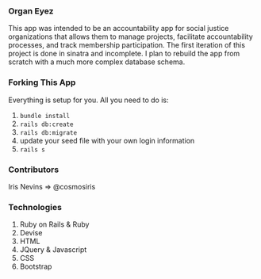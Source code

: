 ### Organ Eyez
This app was intended to be an accountability app for social justice organizations that allows them to manage projects, facilitate accountability processes, and track membership participation. The first iteration of this project is done in sinatra and incomplete. I plan to rebuild the app from scratch with a much more complex database schema. 

### Forking This App
Everything is setup for you. All you need to do is:

1. `bundle install`
2. `rails db:create`
3. `rails db:migrate`
4. update your seed file with your own login information
5. `rails s`


### Contributors
Iris Nevins => @cosmosiris 

### Technologies 
1. Ruby on Rails & Ruby
2. Devise
3. HTML
4. JQuery & Javascript
5. CSS
6. Bootstrap




